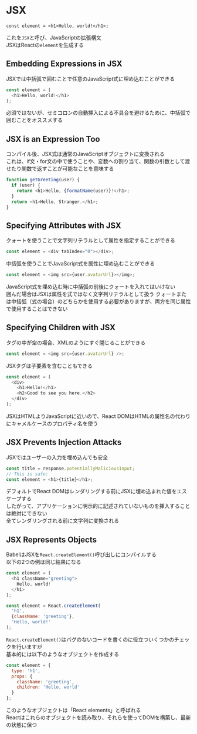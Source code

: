 # JSX

```
const element = <h1>Hello, world!</h1>;
```

これを`JSX`と呼び、JavaScriptの拡張構文  
JSXはReactの`element`を生成する

## Embedding Expressions in JSX

JSXでは中括弧で囲むことで任意のJavaScript式に埋め込むことができる

```javascript
const element = (
  <h1>Hello, world!</h1>
);
```

必須ではないが、セミコロンの自動挿入による不具合を避けるために、中括弧で囲むことをオススメする

## JSX is an Expression Too

コンパイル後、JSX式は通常のJavaScriptオブジェクトに変換される  
これは、if文・for文の中で使うことや、変数への割り当て、関数の引数として渡せたり関数で返すことが可能なことを意味する

```javascript
function getGreeting(user) {
  if (user) {
    return <h1>Hello, {formatName(user)}!</h1>;
  }
  return <h1>Hello, Stranger.</h1>;
}
```

## Specifying Attributes with JSX

クォートを使うことで文字列リテラルとして属性を指定することができる

```javascript
const element = <div tabIndex="0"></div>;
```

中括弧を使うことでJavaScript式を属性に埋め込むことができる

```javascript
const element = <img src={user.avatarUrl}></img>;
```

JavaScript式を埋め込む時に中括弧の前後にクォートを入れてはいけない  
囲んだ場合はJSXは属性を式ではなく文字列リテラルとして扱う
クォートまたは中括弧（式の場合）のどちらかを使用する必要がありますが、両方を同じ属性で使用することはできない

## Specifying Children with JSX

タグの中が空の場合、XMLのようにすぐ閉じることができる

```javascript
const element = <img src={user.avatarUrl} />;
```

JSXタグは子要素を含むこともできる

```javascript
const element = (
  <div>
    <h1>Hello!</h1>
    <h2>Good to see you here.</h2>
  </div>
);
```

JSXはHTMLよりJavaScriptに近いので、React DOMはHTMLの属性名の代わりにキャメルケースのプロパティ名を使う

## JSX Prevents Injection Attacks

JSXではユーザーの入力を埋め込んでも安全

```javascript
const title = response.potentiallyMaliciousInput;
// This is safe:
const element = <h1>{title}</h1>;
```

デフォルトでReact DOMはレンダリングする前にJSXに埋め込まれた値をエスケープする  
したがって、アプリケーションに明示的に記述されていないものを挿入することは絶対にできない  
全てレンダリングされる前に文字列に変換される

## JSX Represents Objects

BabelはJSXを`React.createElement()`呼び出しにコンパイルする  
以下の2つの例は同じ結果になる

```javascript
const element = (
  <h1 className="greeting">
    Hello, world!
  </h1>
);
```

```javascript
const element = React.createElement(
  'h1',
  {className: 'greeting'},
  'Hello, world!'
);
```

`React.createElement()`はバグのないコードを書くのに役立ついくつかのチェックを行いますが  
基本的には以下のようなオブジェクトを作成する

```javascript
const element = {
  type: 'h1',
  props: {
    className: 'greeting',
    children: 'Hello, world'
  }
};
```

このようなオブジェクトは「React elements」と呼ばれる  
Reactはこれらのオブジェクトを読み取り、それらを使ってDOMを構築し、最新の状態に保つ